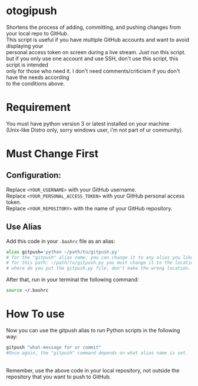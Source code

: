 # otogipush
Shortens the process of adding, committing, and pushing changes from your local repo to GitHub.<br>
This script is useful if you have multiple GitHub accounts and want to avoid displaying your<br>
personal access token on screen during a live stream. Just run this script.
<br>
but if you only use one account and use SSH, don't use this script, this script is intended<br>
only for those who need it. I don't need comments/criticism if you don't have the needs according<br>
to the conditions above.

# Requirement
You must have python version 3 or latest installed on your machine<br>
(Unix-like Distro only, sorry windows user, i'm not part of ur community).

# Must Change First
## Configuration:

Replace `<YOUR_USERNAME>` with your GitHub username.<br>
Replace `<YOUR_PERSONAL_ACCESS_TOKEN>` with your GitHub personal access token.<br>
Replace `<YOUR_REPOSITORY>` with the name of your GitHub repository.<br>

## Use Alias
Add this code in your `.bashrc` file as an alias:

```bash
alias gitpush='python ~/path/to/gitpush.py'
# for the "gitpush" alias name, you can change it to any alias you like.
# for this path: ~/path/to/gitpush.py you must change it to the location,
# where do you put the gitpush.py file, don't make the wrong location.
```
After that, run in your terminal the following command:

```bash
source ~/.bashrc
```

# How To use
Now you can use the gitpush alias to run Python scripts in the following way:

```bash
gitpush "what-message for ur commit"
#Once again, the "gitpush" command depends on what alias name is set.
```
<br>
Remember, use the above code in your local repository, not outside the repository that you want to push to GitHub.
